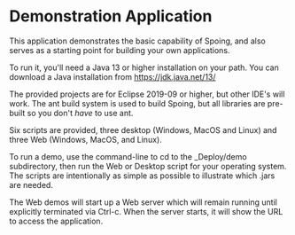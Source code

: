 Demonstration Application
=========================

This application demonstrates the basic capability of Spoing, and also serves as a starting point for building your own applications.

To run it, you'll need a Java 13 or higher installation on your path. You can download a Java installation from https://jdk.java.net/13/

The provided projects are for Eclipse 2019-09 or higher, but other IDE's will work. The ant build system is used to build Spoing, but all libraries
are pre-built so you don't _have_ to use ant.

Six scripts are provided, three desktop (Windows, MacOS and Linux) and three Web (Windows, MacOS, and Linux).

To run a demo, use the command-line to cd to the _Deploy/demo subdirectory, then run the Web or Desktop script for your operating system. The scripts
are intentionally as simple as possible to illustrate which .jars are needed.

The Web demos will start up a Web server which will remain running until explicitly terminated via Ctrl-c. When the server starts, it will
show the URL to access the application.